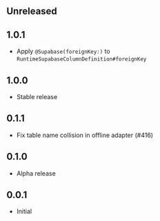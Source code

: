 ## Unreleased

## 1.0.1

- Apply `@Supabase(foreignKey:)` to `RuntimeSupabaseColumnDefinition#foreignKey`

## 1.0.0

- Stable release

## 0.1.1

- Fix table name collision in offline adapter (#416)

## 0.1.0

- Alpha release

## 0.0.1

- Initial

